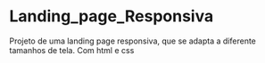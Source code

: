 # Landing_page_Responsiva
Projeto de uma landing page responsiva, que se adapta a diferente tamanhos de tela. Com html e css
